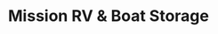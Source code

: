 ---
title: "Mission RV & Boat Storage"
url: /peoria/mission-rv-and-boat-storage/
shop: storage rental
---